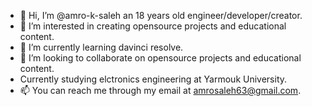 - 👋 Hi, I’m @amro-k-saleh an 18 years old engineer/developer/creator.
- 👀 I’m interested in creating opensource projects and educational content.
- 🌱 I’m currently learning davinci resolve.
- 💞️ I’m looking to collaborate on opensource projects and educational content.
- Currently studying elctronics engineering at Yarmouk University.
- 📫 You can reach me through my email at amrosaleh63@gmail.com.

